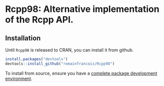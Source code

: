 Rcpp98: Alternative implementation of the Rcpp API. 
====================================

## Installation

Until `Rcpp98` is released to CRAN, you can install it from github. 

```R
install.packages("devtools")
devtools::install_github("romainfrancois/Rcpp98")
```

To install from source, ensure you have a 
[complete package development environment](http://www.rstudio.com/ide/docs/packages/prerequisites).

